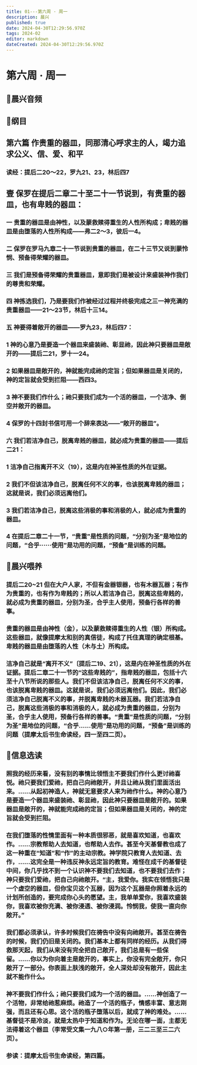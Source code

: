 ```yaml
---
title: 01---第六周 · 周一
description: 晨兴
published: true
date: 2024-04-30T12:29:56.970Z
tags: 2024-02
editor: markdown
dateCreated: 2024-04-30T12:29:56.970Z
---
```


# 第六周 · 周一
## 🎵晨兴音频

## 📖纲目

## 第六篇   作贵重的器皿，同那清心呼求主的人，竭力追求公义、信、爱、和平

### 读经：提后二20～22，罗九21、23，林后四7

## 壹   保罗在提后二章二十至二十一节说到，有贵重的器皿，也有卑贱的器皿：

### 一   贵重的器皿是由神性，以及蒙救赎得重生的人性所构成；卑贱的器皿是由堕落的人性所构成——弗二2～3，彼后一4。

### 二   保罗在罗马九章二十一节说到贵重的器皿，在二十三节又说到蒙怜悯、预备得荣耀的器皿。

### 三   我们是预备得荣耀的贵重器皿，意即我们是被设计来盛装神作我们的尊贵和荣耀。

### 四   神拣选我们，乃是要我们作被经过过程并终极完成之三一神充满的贵重器皿——21～23节，林后十三14。

### 五   神要得着敞开的器皿——罗九23，林后四7：

### 1   神的心意乃是要造一个器皿来盛装祂、彰显祂，因此神只要器皿是敞开的——提后二21，罗十一24。

### 2   如果器皿是敞开的，神就能完成祂的定旨；但如果器皿是关闭的，神的定旨就会受到拦阻——西四3。

### 3   神不要我们作什么；祂只要我们成为一个活的器皿，一个洁净、倒空并敞开的器皿。

### 4   保罗的十四封书信可用一个辞来表达——“敞开的器皿”。

### 六   我们若洁净自己，脱离卑贱的器皿，就必成为贵重的器皿——提后二21：

### 1   洁净自己指离开不义（19），这是内在神圣性质的外在证据。

### 2   我们不但该洁净自己，脱离任何不义的事，也该脱离卑贱的器皿；这就是说，我们必须远离他们。

### 3   我们若洁净自己，脱离这些消极的事和消极的人，就必成为贵重的器皿。

### 4   在提后二章二十一节，“贵重”是性质的问题，“分别为圣”是地位的问题，“合乎······使用”是功用的问题，“预备”是训练的问题。

## 📖晨兴喂养

### **提后二20~21**    **但在大户人家，不但有金器银器，也有木器瓦器；有作为贵重的，也有作为卑贱的；所以人若洁净自己，脱离这些卑贱的，就必成为贵重的器皿，分别为圣，合乎主人使用，预备行各样的善事。**

### 贵重的器皿是由神性（金），以及蒙救赎得重生的人性（银）所构成。这些器皿，就像提摩太和别的真信徒，构成了托住真理的确定根基。卑贱的器皿是由堕落的人性（木与土）所构成。

### 洁净自己就是“离开不义”〔提后二19、21〕，这是内在神圣性质的外在证据。提后二章二十一节的“这些卑贱的”，指卑贱的器皿，包括十六至十八节所说的那些人。我们不但该洁净自己，脱离任何不义的事，也该脱离卑贱的器皿。这就是说，我们必须远离他们。因此，我们必须洁净自己脱离不义的事，并脱离卑贱的木器瓦器。我们若洁净自己，脱离这些消极的事和消极的人，就必成为贵重的器皿，分别为圣，合乎主人使用，预备行各样的善事。“贵重”是性质的问题，“分别为圣”是地位的问题，“合乎……使用”是功用的问题，“预备”是训练的问题（提摩太后书生命读经，四一至四二页）。

## 📖信息选读

### 照我的经历来看，没有别的事情比领悟主不要我们作什么更讨祂喜悦。祂只要我们爱祂，把自己向祂敞开，并且让祂从我们里面活出来。……从起初神造人，神就无意要求人来为祂作什么。神的心意乃是要造一个器皿来盛装祂、彰显祂，因此神只要器皿是敞开的。如果器皿是敞开的，神就能完成祂的定旨；但如果器皿是关闭的，神的定旨就会受到拦阻。

### 在我们堕落的性情里面有一种本质很邪恶，就是喜欢知道，也喜欢作。……宗教帮助人去知道，也帮助人去作。甚至今天基督教也成了这一种重在“知道”和“作”的主动宗教。神学院只教育人去知道、去作，……这完全是一种违反神永远定旨的教育。难怪在成千的基督徒中间，你几乎找不到一个认识神不要我们去知道，也不要我们去作；神只要我们爱祂，把自己向祂敞开。“主，我爱你。我实在领悟我只是一个虚空的器皿，但你宝贝这个瓦器，因为这个瓦器是你照着永远的计划所创造的，要完成你心头的愿望。主，我单单爱你，我喜欢盛装你，我喜欢被你充满、被你浸透、被你浸润。怜悯我，使我一直向你敞开。”

### 我们都必须承认，许多时候我们在祷告中没有向祂敞开。甚至在祷告的时候，我们仍旧是关闭的。我们基本上都有同样的经历。从我们得救那天起，我们从来没有完全把自己敞开，我们总是有一些保留。……你以为你向着主是敞开的，事实上，你没有完全敞开，你只敞开了一部分。你表面上肤浅的敞开，全人深处却没有敞开，因此主就不能作什么。

### 神不要我们作什么；祂只要我们成为一个活的器皿。……神创造了一个活物，非常给祂惹麻烦。祂造了一个活的瓶子，情感丰富、意志刚强，而且还有心思。这个活的瓶子堕落以后，就成了神的难处。……基督徒不是冷淡，就是太热中于知道和作为。无论在哪一面，主都无法得着这个器皿（李常受文集一九八○年第一册，三二三至三二六页）。

### 参读：提摩太后书生命读经，第四篇。
<!-- Google tag (gtag.js) -->
<script async src="https://www.googletagmanager.com/gtag/js?id=G-1P8709Z16T"></script>
<script>
  window.dataLayer = window.dataLayer || [];
  function gtag(){dataLayer.push(arguments);}
  gtag('js', new Date());

  gtag('config', 'G-1P8709Z16T');
</script>